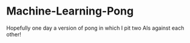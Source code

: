 # Machine-Learning-Pong
Hopefully one day a version of pong in which I pit two AIs against each other!
